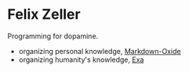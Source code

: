# Felix Zeller

Programming for dopamine.

- organizing personal knowledge, [Markdown-Oxide](https://github.com/Feel-ix-343/markdown-oxide)
- organizing humanity's knowledge, [Exa](https://exa.ai)
